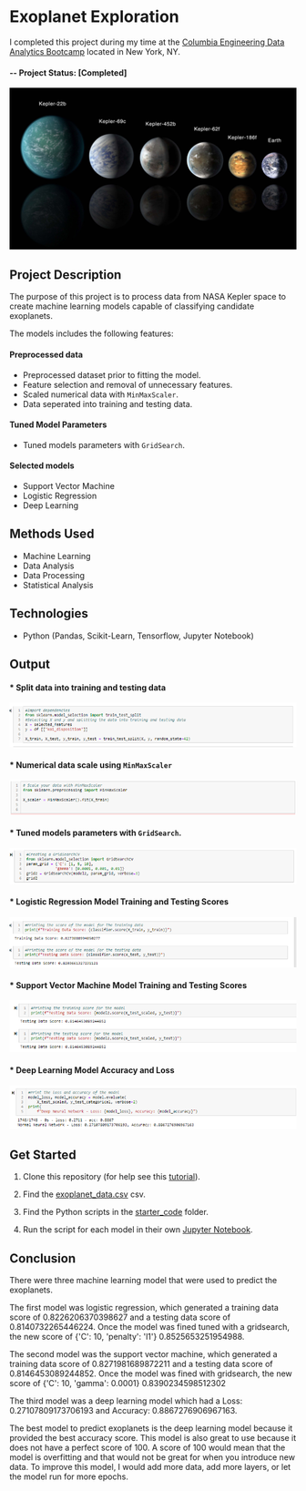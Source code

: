 ﻿# Exoplanet Exploration

I completed this project during my time at the [Columbia Engineering Data Analytics Bootcamp](https://bootcamp.cvn.columbia.edu/data/nyc/landing/?s=Google-Brand&pkw=%2Bdata%20%2Banalytics%20%2Bcolumbia&pcrid=392444639754&pmt=b&utm_source=google&utm_medium=cpc&utm_campaign=%5BS%5D_GRD_Data_Brand_ALL_NYC_BMM_New&utm_term=%2Bdata%20%2Banalytics%20%2Bcolumbia&utm_content=392444639754&s=google&k=%2Bdata%20%2Banalytics%20%2Bcolumbia&gclid=Cj0KCQiA2b7uBRDsARIsAEE9XpFH-2wU0-_7jtxCV_PCkGBR0prlyKtvpF2-nAWU1tO4oYci5h1QStsaAsg5EALw_wcB&gclsrc=aw.ds) located in New York, NY.


#### -- Project Status: [Completed]


![exoplanets.jpg](Images/exoplanets.jpg)

## Project Description

The purpose of this project is to process data from NASA Kepler space to create machine learning models capable of classifying candidate exoplanets.

The models includes the following features:

#### Preprocessed data

* Preprocessed dataset prior to fitting the model.
* Feature selection and removal of unnecessary features.
* Scaled numerical data with `MinMaxScaler`.
* Data seperated into training and testing data.

#### Tuned Model Parameters

* Tuned models parameters with `GridSearch`.

#### Selected models
* Support Vector Machine 
* Logistic Regression
* Deep Learning 




## Methods Used
* Machine Learning
* Data Analysis 
* Data Processing
* Statistical Analysis

## Technologies
* Python (Pandas, Scikit-Learn, Tensorflow, Jupyter Notebook)

## Output 

####  * Split data into training and testing data 

![split data](Images/splitdata.PNG)

#### * Numerical data scale using `MinMaxScaler`

![MinMaxScaler](Images/Minmaxscaler.PNG)

#### * Tuned models parameters with `GridSearch`.


![grid search](Images/gridsearch.PNG)


#### * Logistic Regression Model Training and Testing Scores

![Logistic Regression](Images/logisticregressionscore.PNG)

#### * Support Vector Machine Model Training and Testing Scores

![SVM](Images/SVM.PNG)

#### * Deep Learning Model Accuracy and Loss

![deep learning](Images/deeplearning.PNG)


## Get Started


1. Clone this repository (for help see this [tutorial](https://help.github.com/articles/cloning-a-repository/)).
2. Find the [exoplanet_data.csv](https://github.com/CarolineDelva/ExoplanetExploration-Machine-Learning-Project/blob/master/starter_code/exoplanet_data.csv) csv.
3. Find the Python scripts in the [starter_code](https://github.com/CarolineDelva/ExoplanetExploration-Machine-Learning-Project/tree/master/starter_code) folder.

4. Run the script for each model in their own [Jupyter Notebook](https://jupyter.org/).

## Conclusion

There were three machine learning model that were used to predict the exoplanets. 

The first model was logistic regression, which generated a training data score of 0.8226206370398627 and a
testing data score of 0.8140732265446224. Once the model was fined tuned with a gridsearch, the new score of 
{'C': 10, 'penalty': 'l1'} 0.8525653251954988.

The second model was the support vector machine, which generated a training data score of 0.8271981689872211 and a 
testing data score of 0.8146453089244852. Once the model was fined with gridsearch, the new score of 
{'C': 10, 'gamma': 0.0001} 0.8390234598512302

The third model was a deep learning model which had a Loss: 0.27107809173706193 and Accuracy: 0.8867276906967163. 

The best model to predict exoplanets is the deep learning model because it provided the best accuracy score. This model is also 
great to use because it does not have a perfect score of 100. A score of 100 would mean that the model is overfitting and that would 
not be great for when you introduce new data. To improve this model, I would add more data, add more layers, or let the model run for more epochs.
